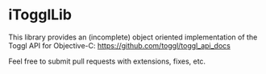 iTogglLib
=========

This library provides an (incomplete) object oriented implementation of the Toggl API for Objective-C: https://github.com/toggl/toggl_api_docs

Feel free to submit pull requests with extensions, fixes, etc.